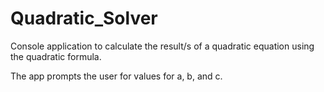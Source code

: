 # Quadratic_Solver
Console application to calculate the result/s of a quadratic equation using the quadratic formula.

The app prompts the user for values for a, b, and c.
